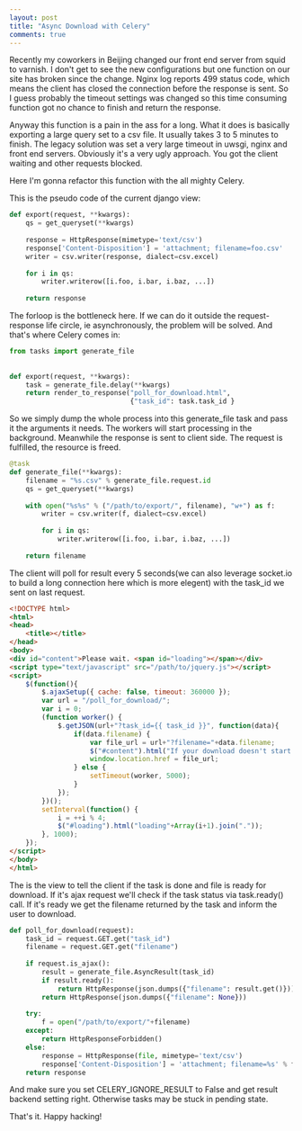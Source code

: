 ```yaml
---
layout: post
title: "Async Download with Celery"
comments: true
---
```

Recently my coworkers in Beijing changed our front end server from squid to varnish. I don't get to see the new configurations but one function on our site has broken since the change. Nginx log reports 499 status code, which means the client has closed the connection before the response is sent. So I guess probably the timeout settings was changed so this time consuming function got no chance to finish and return the response.

Anyway this function is a pain in the ass for a long. What it does is basically exporting a large query set to a csv file. It usually takes 3 to 5 minutes to finish. The legacy solution was set a very large timeout in uwsgi, nginx and front end servers. Obviously it's a very ugly approach. You got the client waiting and other requests blocked.

Here I'm gonna refactor this function with the all mighty Celery.

This is the pseudo code of the current django view:

``` python
def export(request, **kwargs):
    qs = get_queryset(**kwargs)
 
    response = HttpResponse(mimetype='text/csv')
    response['Content-Disposition'] = 'attachment; filename=foo.csv'
    writer = csv.writer(response, dialect=csv.excel)
 
    for i in qs:
        writer.writerow([i.foo, i.bar, i.baz, ...])
 
    return response
```
The forloop is the bottleneck here. If we can do it outside the request-response life circle, ie asynchronously, the problem will be solved. And that's where Celery comes in:
``` python
from tasks import generate_file
 
 
def export(request, **kwargs):
    task = generate_file.delay(**kwargs)
    return render_to_response("poll_for_download.html",
                              {"task_id": task.task_id }
```
So we simply dump the whole process into this generate_file task and pass it the arguments
it needs. The workers will start processing in the background. Meanwhile the response is sent to client side. The request is fulfilled, the resource is freed.
``` python
@task
def generate_file(**kwargs):
    filename = "%s.csv" % generate_file.request.id
    qs = get_queryset(**kwargs)
 
    with open("%s%s" % ("/path/to/export/", filename), "w+") as f:
        writer = csv.writer(f, dialect=csv.excel)
 
        for i in qs:
            writer.writerow([i.foo, i.bar, i.baz, ...])
 
    return filename
```
The client will poll for result every 5 seconds(we can also leverage socket.io to build a long connection here which is more elegent) with the task_id we sent on last request.
``` html
<!DOCTYPE html>
<html>
<head>
    <title></title>
</head>
<body>
<div id="content">Please wait. <span id="loading"></span></div>
<script type="text/javascript" src="/path/to/jquery.js"></script>
<script>
    $(function(){
        $.ajaxSetup({ cache: false, timeout: 360000 });
        var url = "/poll_for_download/";
        var i = 0;
        (function worker() {
            $.getJSON(url+"?task_id={{ task_id }}", function(data){
                if(data.filename) {
                    var file_url = url+"?filename="+data.filename;
                    $("#content").html("If your download doesn't start automatically, please click <a href='"+file_url+"'>here</a>.");
                    window.location.href = file_url;
                } else {
                    setTimeout(worker, 5000);
                }
            });
        })();
        setInterval(function() {
            i = ++i % 4;
            $("#loading").html("loading"+Array(i+1).join("."));
        }, 1000);
    });
</script>
</body>
</html>
```
The is the view to tell the client if the task is done and file is ready for download. If it's ajax request we'll check if the task status via task.ready() call. If it's ready we get the filename returned by the task and inform the user to download.
``` python
def poll_for_download(request):
    task_id = request.GET.get("task_id")
    filename = request.GET.get("filename")
    
    if request.is_ajax():
        result = generate_file.AsyncResult(task_id)
        if result.ready():
            return HttpResponse(json.dumps({"filename": result.get()}))
        return HttpResponse(json.dumps({"filename": None}))
    
    try:
        f = open("/path/to/export/"+filename)
    except:
        return HttpResponseForbidden()
    else:
        response = HttpResponse(file, mimetype='text/csv')
        response['Content-Disposition'] = 'attachment; filename=%s' % filename
    return response
```
And make sure you set CELERY_IGNORE_RESULT to False and get result backend setting right. Otherwise tasks may be stuck in pending state.

That's it. Happy hacking!
